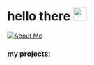 # hello there <img src="https://cdn.discordapp.com/emojis/1131898109371351151.gif?size=96&quality=lossless" width="30px"> 
[![About Me](https://img.shields.io/badge/archiiv.cc-8A2BE2)](https://archiiv.cc)

### my projects:
<div align="left">
</div>
